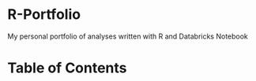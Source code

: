 # R-Portfolio
My personal portfolio of analyses written with R and Databricks Notebook

# Table of Contents
